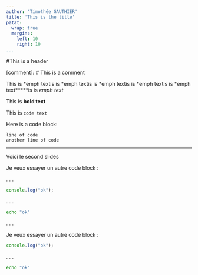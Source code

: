 ```yaml
---
author: 'Timothée GAUTHIER'
title: 'This is the title'
patat:
  wrap: true
  margins:
    left: 10
    right: 10
...
```


#This is a header

[comment]: # This is a comment

This is *emph textis is *emph textis is *emph textis is *emph textis is *emph text*****is is *emph text*

This is **bold text**

This is `code text`

Here is a code block:

    line of code
    another line of code

-------------

Voici le second slides


Je veux essayer un autre code block :

. . .

```javascript
console.log("ok");
```

. . .


```bash
echo "ok"
```

. . .


Je veux essayer un autre code block :

```javascript
console.log("ok");
```

. . .


```bash
echo "ok"
```
